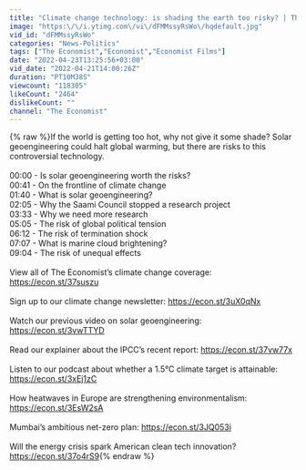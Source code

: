 ```yaml
---
title: "Climate change technology: is shading the earth too risky? | The Economist"
image: "https:\/\/i.ytimg.com\/vi\/dFMMssyRsWo\/hqdefault.jpg"
vid_id: "dFMMssyRsWo"
categories: "News-Politics"
tags: ["The Economist","Economist","Economist Films"]
date: "2022-04-23T13:25:56+03:00"
vid_date: "2022-04-21T14:00:26Z"
duration: "PT10M38S"
viewcount: "118305"
likeCount: "2464"
dislikeCount: ""
channel: "The Economist"
---
```

{% raw %}If the world is getting too hot, why not give it some shade? Solar geoengineering could halt global warming, but there are risks to this controversial technology.<br /><br />00:00 - Is solar geoengineering worth the risks?<br />00:41 - On the frontline of climate change<br />01:40 - What is solar geoengineering?<br />02:05 - Why the Saami Council stopped a research project<br />03:33 - Why we need more research<br />05:05 - The risk of global political tension<br />06:12 - The risk of termination shock <br />07:07 - What is marine cloud brightening?<br />09:04 - The risk of unequal effects <br /><br />View all of The Economist’s climate change coverage: <a rel="nofollow" target="blank" href="https://econ.st/37suszu">https://econ.st/37suszu</a> <br /><br />Sign up to our climate change newsletter: <a rel="nofollow" target="blank" href="https://econ.st/3uX0qNx">https://econ.st/3uX0qNx</a> <br /><br />Watch our previous video on solar geoengineering: <a rel="nofollow" target="blank" href="https://econ.st/3vwTTYD">https://econ.st/3vwTTYD</a> <br /><br />Read our explainer about the IPCC’s recent report: <a rel="nofollow" target="blank" href="https://econ.st/37vw77x">https://econ.st/37vw77x</a> <br /><br />Listen to our podcast about whether a 1.5°C climate target is attainable: <a rel="nofollow" target="blank" href="https://econ.st/3xEj1zC">https://econ.st/3xEj1zC</a> <br /><br />How heatwaves in Europe are strengthening environmentalism: <a rel="nofollow" target="blank" href="https://econ.st/3EsW2sA">https://econ.st/3EsW2sA</a> <br /><br />Mumbai’s ambitious net-zero plan: <a rel="nofollow" target="blank" href="https://econ.st/3JQ053i">https://econ.st/3JQ053i</a> <br /><br />Will the energy crisis spark American clean tech innovation? <br /><a rel="nofollow" target="blank" href="https://econ.st/37o4rS9">https://econ.st/37o4rS9</a>{% endraw %}
